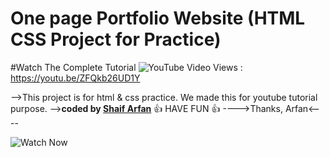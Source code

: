 # One page Portfolio Website (HTML CSS Project for Practice)
#Watch The Complete Tutorial ![YouTube Video Views](https://img.shields.io/youtube/views/ZFQkb26UD1Y?style=social) : https://youtu.be/ZFQkb26UD1Y   


-->This project is for html &amp; css practice. We made this for youtube tutorial purpose.
--><b>coded by [Shaif Arfan](https://github.com/shaifarfan)</b>
 👍 HAVE FUN 👍
---->Thanks, Arfan<----

![Watch Now](./img/Design.jpg)
